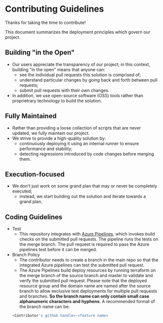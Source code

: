 Contributing Guidelines
=======================
Thanks for taking the time to contribute!

This document summarizes the deployment principles which govern our project.

Building "in the Open"
----------------------
* Our users appreciate the transparency of our project; in this context, building "in the open" means that anyone can:
  * see the individual pull requests this solution is comprised of;
  * understand particular changes by going back and forth between pull requests;
  * submit pull requests with their own changes.
* In addition, we use open-source software (OSS) tools rather than proprietrary technology to build the solution.

Fully Maintained
----------------
* Rather than providing a loose collection of scripts that are never updated, we fully maintain our project.
* We strive to provide a high-quality solution by:
  * continuously deploying it using an internal runner to ensure performance and stability;
  * detecting regressions introduced by code changes before merging them.

Execution-focused
-----------------
* We don't just work on some grand plan that may or never be completely executed;
  * instead, we start building out the solution and iterate towards a grand plan.

Coding Guidelines
-----------------
* Test
  * This repository integrates with [Azure Pipelines](https://azure.microsoft.com/en-us/services/devops/pipelines/), which invokes build checks on the submitted pull requests. The pipeline runs the tests on the merge branch. The pull request is required to pass the Azure pipelines test before it can be merged.
* Branch Policy
  * The contributor needs to create a branch in the main repo so that the integrated Azure pipelines can test the submitted pull request.
  * The Azure Pipelines build deploy resources by running terraform on the merge branch of the source branch and master to validate and verify the submitted pull request. Please note that the deployed resource group and the domain name are named after the source branch to allow exclusive test deployments for multiple pull requests and branches. **So the branch name can only contain small case alphanumeric characters and hyphens**.
  A recommended format of the branch name can be:
  ```sh
  <Contributor's github handle>-<feature name>
  ```
  
